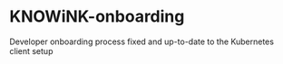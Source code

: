 # KNOWiNK-onboarding

Developer onboarding process fixed and up-to-date to the Kubernetes client setup
